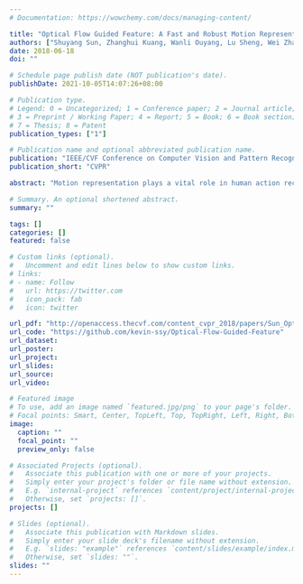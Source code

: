 ```yaml
---
# Documentation: https://wowchemy.com/docs/managing-content/

title: "Optical Flow Guided Feature: A Fast and Robust Motion Representation for Video Action Recognition"
authors: ["Shuyang Sun, Zhanghui Kuang, Wanli Ouyang, Lu Sheng, Wei Zhang"]
date: 2018-06-18
doi: ""

# Schedule page publish date (NOT publication's date).
publishDate: 2021-10-05T14:07:26+08:00

# Publication type.
# Legend: 0 = Uncategorized; 1 = Conference paper; 2 = Journal article;
# 3 = Preprint / Working Paper; 4 = Report; 5 = Book; 6 = Book section;
# 7 = Thesis; 8 = Patent
publication_types: ["1"]

# Publication name and optional abbreviated publication name.
publication: "IEEE/CVF Conference on Computer Vision and Pattern Recognition"
publication_short: "CVPR"

abstract: "Motion representation plays a vital role in human action recognition in videos. In this study, we introduce a novel compact motion representation for video action recognition, named Optical Flow guided Feature (OFF), which enables the network to distill temporal information through a fast and robust approach. The OFF is derived from the definition of optical flow and is orthogonal to the optical flow. The derivation also provides theoretical support for using the difference between two frames. By directly calculating pixel-wise spatio-temporal gradients of the deep feature maps, the OFF could be embedded in any existing CNN based video action recognition framework with only a slight additional cost. It enables the CNN to extract spatio-temporal information, especially the temporal information between frames simultaneously. This simple but powerful idea is validated by experimental results. The network with OFF fed only by RGB inputs achieves a competitive accuracy of 93.3% on UCF-101, which is comparable with the result obtained by two streams (RGB and optical flow), but is 15 times faster in speed. Experimental results also show that OFF is complementary to other motion modalities such as optical flow. When the proposed method is plugged into the state-of-the-art video action recognition framework, it has 96.0% and 74.2% accuracy on UCF-101 and HMDB-51 respectively."

# Summary. An optional shortened abstract.
summary: ""

tags: []
categories: []
featured: false

# Custom links (optional).
#   Uncomment and edit lines below to show custom links.
# links:
# - name: Follow
#   url: https://twitter.com
#   icon_pack: fab
#   icon: twitter

url_pdf: "http://openaccess.thecvf.com/content_cvpr_2018/papers/Sun_Optical_Flow_Guided_CVPR_2018_paper.pdf"
url_code: "https://github.com/kevin-ssy/Optical-Flow-Guided-Feature"
url_dataset:
url_poster:
url_project:
url_slides:
url_source:
url_video:

# Featured image
# To use, add an image named `featured.jpg/png` to your page's folder. 
# Focal points: Smart, Center, TopLeft, Top, TopRight, Left, Right, BottomLeft, Bottom, BottomRight.
image:
  caption: ""
  focal_point: ""
  preview_only: false

# Associated Projects (optional).
#   Associate this publication with one or more of your projects.
#   Simply enter your project's folder or file name without extension.
#   E.g. `internal-project` references `content/project/internal-project/index.md`.
#   Otherwise, set `projects: []`.
projects: []

# Slides (optional).
#   Associate this publication with Markdown slides.
#   Simply enter your slide deck's filename without extension.
#   E.g. `slides: "example"` references `content/slides/example/index.md`.
#   Otherwise, set `slides: ""`.
slides: ""
---
```

